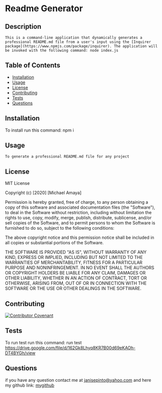 
  # Readme Generator
  ## Description
    This is a command-line application that dynamically generates a professional README.md file from a user's input using the [Inquirer package](https://www.npmjs.com/package/inquirer). The application will be invoked with the following command: node index.js
  ## Table of Contents
  * [Installation](#installation)
  * [Usage](#usage)
  * [License](#license)
  * [Contributing](#contributing)
  * [Tests](#tests)
  * [Questions](#questions)
  ## Installation
  To install run this command:  npm i
  ## Usage
    To generate a professional README.md file for any project
  ## License
  MIT License

 Copyright (c) [2020] [Michael Amaya]

 Permission is hereby granted, free of charge, to any person obtaining a copy
 of this software and associated documentation files (the "Software"), to deal
 in the Software without restriction, including without limitation the rights
 to use, copy, modify, merge, publish, distribute, sublicense, and/or sell
 copies of the Software, and to permit persons to whom the Software is
 furnished to do so, subject to the following conditions:

 The above copyright notice and this permission notice shall be included in all
 copies or substantial portions of the Software.

 THE SOFTWARE IS PROVIDED "AS IS", WITHOUT WARRANTY OF ANY KIND, EXPRESS OR
 IMPLIED, INCLUDING BUT NOT LIMITED TO THE WARRANTIES OF MERCHANTABILITY,
 FITNESS FOR A PARTICULAR PURPOSE AND NONINFRINGEMENT. IN NO EVENT SHALL THE
 AUTHORS OR COPYRIGHT HOLDERS BE LIABLE FOR ANY CLAIM, DAMAGES OR OTHER
 LIABILITY, WHETHER IN AN ACTION OF CONTRACT, TORT OR OTHERWISE, ARISING FROM,
 OUT OF OR IN CONNECTION WITH THE SOFTWARE OR THE USE OR OTHER DEALINGS IN THE
 SOFTWARE.

  ## Contributing
  [![Contributor Covenant](https://img.shields.io/badge/Contributor%20Covenant-v2.0%20adopted-ff69b4.svg)](code_of_conduct.md)
  ## Tests
  To run test run this command: run test
  https://drive.google.com/file/d/162Gk8Lhyq8KR7B00d69eKAOh-DT4BYGh/view
  ## Questions
  if you have any question contact me at janisepinto@yahoo.com and here my github link: 
  [mygithub](https://github.com/eradicador)

